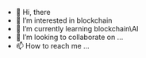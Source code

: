 - 👋 Hi, there
- 👀 I’m interested in blockchain
- 🌱 I’m currently learning blockchain\AI
- 💞️ I’m looking to collaborate on ...
- 📫 How to reach me ...

<!---
freede953/freede953 is a ✨ special ✨ repository because its `README.md` (this file) appears on your GitHub profile.
You can click the Preview link to take a look at your changes.
--->
